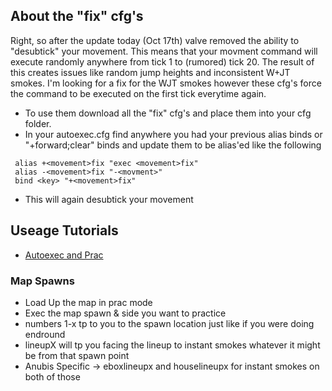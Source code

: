 ## About the "fix" cfg's
Right, so after the update today (Oct 17th) valve removed the ability to "desubtick" your movement. This means that your movment command will execute randomly anywhere from tick 1 to (rumored) tick 20. The result of this creates issues like random jump heights and inconsistent W+JT smokes.
I'm looking for a fix for the WJT smokes however these cfg's force the command to be executed on the first tick everytime again. 

- To use them download all the "fix" cfg's and place them into your cfg folder.
- In your autoexec.cfg find anywhere you had your previous alias binds or "+forward;clear" binds and update them to be alias'ed like the following
```
 alias +<movement>fix "exec <movement>fix"
 alias -<movement>fix "-<movment>"
 bind <key> "+<movement>fix"
 ```
- This will again desubtick your movement
 
 ## Useage Tutorials  
- [Autoexec and Prac](https://youtu.be/OiruKLO1WUg)
### Map Spawns
- Load Up the map in prac mode
- Exec the map spawn & side you want to practice
- numbers 1-x tp to you to the spawn location just like if you were doing endround
- lineupX will tp you facing the lineup to instant smokes whatever it might be from that spawn point
- Anubis Specific -> eboxlineupx and houselineupx for instant smokes on both of those
